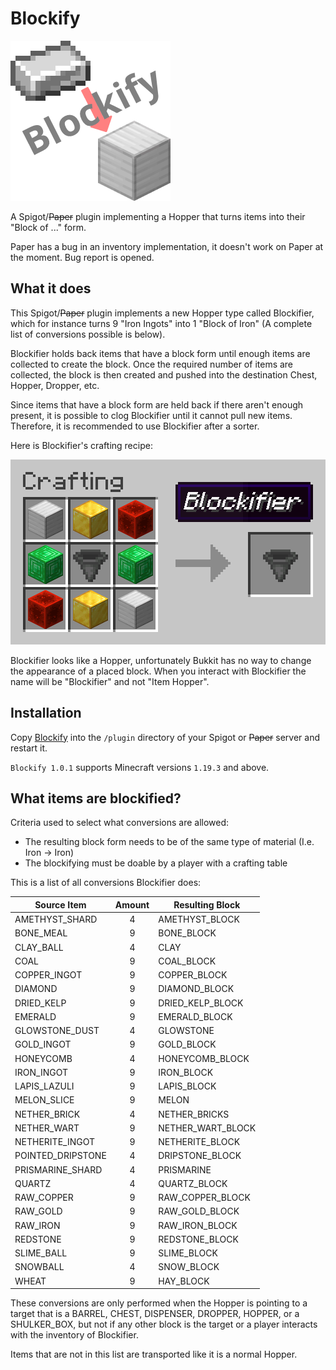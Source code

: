 # Blockify

![](logo.png 'Blockifier Logo')

A Spigot/~~Paper~~ plugin implementing a Hopper that turns items into their "Block of ..." form.

Paper has a bug in an inventory implementation, it doesn't work on Paper at the moment. Bug report is opened.

## What it does

This Spigot/~~Paper~~ plugin implements a new Hopper type called Blockifier, which for instance turns 9 "Iron Ingots" into 1 "Block of Iron" (A complete list of conversions possible is below).

Blockifier holds back items that have a block form until enough items are collected to create the block. Once the required number of items are collected, the block is then created and pushed into the destination Chest, Hopper, Dropper, etc.

Since items that have a block form are held back if there aren't enough present, it is possible to clog Blockifier until it cannot pull new items. Therefore, it is recommended to use Blockifier after a sorter.

Here is Blockifier's crafting recipe:

![Blockifier Recipe](recipe.png 'Blockifier Recipe')

Blockifier looks like a Hopper, unfortunately Bukkit has no way to change the appearance of a placed block. When you interact with Blockifier the name will be "Blockifier" and not "Item Hopper".

## Installation

Copy [Blockify](https://github.com/SebiTimeWaster/Blockify/raw/main/target/Blockify_1.0.1-MC_1.19.3+.jar) into the `/plugin` directory of your Spigot or ~~Paper~~ server and restart it.

`Blockify 1.0.1` supports Minecraft versions `1.19.3` and above.

## What items are blockified?

Criteria used to select what conversions are allowed:

-   The resulting block form needs to be of the same type of material (I.e. Iron -> Iron)
-   The blockifying must be doable by a player with a crafting table

This is a list of all conversions Blockifier does:

| Source Item       | Amount | Resulting Block   |
| ----------------- | :----: | ----------------- |
| AMETHYST_SHARD    |   4    | AMETHYST_BLOCK    |
| BONE_MEAL         |   9    | BONE_BLOCK        |
| CLAY_BALL         |   4    | CLAY              |
| COAL              |   9    | COAL_BLOCK        |
| COPPER_INGOT      |   9    | COPPER_BLOCK      |
| DIAMOND           |   9    | DIAMOND_BLOCK     |
| DRIED_KELP        |   9    | DRIED_KELP_BLOCK  |
| EMERALD           |   9    | EMERALD_BLOCK     |
| GLOWSTONE_DUST    |   4    | GLOWSTONE         |
| GOLD_INGOT        |   9    | GOLD_BLOCK        |
| HONEYCOMB         |   4    | HONEYCOMB_BLOCK   |
| IRON_INGOT        |   9    | IRON_BLOCK        |
| LAPIS_LAZULI      |   9    | LAPIS_BLOCK       |
| MELON_SLICE       |   9    | MELON             |
| NETHER_BRICK      |   4    | NETHER_BRICKS     |
| NETHER_WART       |   9    | NETHER_WART_BLOCK |
| NETHERITE_INGOT   |   9    | NETHERITE_BLOCK   |
| POINTED_DRIPSTONE |   4    | DRIPSTONE_BLOCK   |
| PRISMARINE_SHARD  |   4    | PRISMARINE        |
| QUARTZ            |   4    | QUARTZ_BLOCK      |
| RAW_COPPER        |   9    | RAW_COPPER_BLOCK  |
| RAW_GOLD          |   9    | RAW_GOLD_BLOCK    |
| RAW_IRON          |   9    | RAW_IRON_BLOCK    |
| REDSTONE          |   9    | REDSTONE_BLOCK    |
| SLIME_BALL        |   9    | SLIME_BLOCK       |
| SNOWBALL          |   4    | SNOW_BLOCK        |
| WHEAT             |   9    | HAY_BLOCK         |

These conversions are only performed when the Hopper is pointing to a target that is a BARREL, CHEST, DISPENSER, DROPPER, HOPPER, or a SHULKER_BOX, but not if any other block is the target or a player interacts with the inventory of Blockifier.

Items that are not in this list are transported like it is a normal Hopper.
